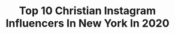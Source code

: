 ---
title: Top 10 Christian Instagram Influencers In New York In 2020
description: >-
  Find top christian Instagram influencers in New York in 2020. Most popular hashtags: #ad #viral #christian #explorepage.
platform: Instagram
hits: 59
text_top: Discover the most popular Instagram accounts on inBeat.
text_bottom: Our search engine holds 59 Instagram influencers like this in New York, United States for you to contact.
profiles:
  - username: "thejudge44"
    fullname: >-
      Aaron Judge
    bio: >-
      Christian. New York. @allriseofficial
    location: "United States"
    followers: 1208806
    engagement: 526
    commentsToLikes: 0.011765
    id: ck0tsyfl00g710i19xh9yb120
    verified: true
    hashtags: "#createdwithadidas, #therealheroes, #hulu, #ad"
  - username: "famousangel7"
    fullname: >-
      Fatmanbandit💫
    bio: >-
      Comedy 🥩 artist CEO of FMBG #fatmanbanditGang New single out now go buy it go stream it ❤️ gb garden boy shit /for bookings dm @tnasty._
    location: "United States"
    followers: 43022
    engagement: 905
    commentsToLikes: 0.016862
    id: ckaotohqwwsd80i7806ijjnl9
    verified: false
    hashtags: "#wtfvideos, #funnyshit, #comedy, #wshh"
  - username: "air.say"
    fullname: >-
      Ese
    bio: >-
      🇳🇬 🇺🇸 Port Harcourt breed 📍New York
    location: "United States"
    followers: 7696
    engagement: 878
    commentsToLikes: 0.066767
    id: ckap0a6q5pflh0i78wv0bvy4g
    verified: false
    hashtags: "#loveyou, #blackgirlmagic, #girl, #interracialcouple"
  - username: "christianbendek"
    fullname: >-
      CHRISTIAN BENDEK
    bio: >-
      The endless follies and tiny triumphs of a giant disaster.📍New York.
    location: "United States"
    followers: 147521
    engagement: 189
    commentsToLikes: 0.029894
    id: ck55jpf8jxi1x0i11afnpfbtz
    verified: true
    hashtags: "#stregismc, #iworkwithprimark, #stregislover, #liveexquisite"
  - username: "bnimmo24"
    fullname: >-
      Brandon Nimmo
    bio: >-
      Christian from Cheyenne, Wyoming and now a player in the New York Mets organization.
    location: "United States"
    followers: 61985
    engagement: 799
    commentsToLikes: 0.021097
    id: ck6txf275xgxu0j71w23yg932
    verified: true
    hashtags: "#nyc, #florida, #lgm, #nym"
  - username: "abnerhimely"
    fullname: >-
      Angel 👼🏼
    bio: >-
      #twitter | #facebook ™️ New York City #newyork 🖋Writer 🎵Singer | Musician #worship ✖️Email for Bookings ➰Te Podemos Sentir|Confia
    location: "United States"
    followers: 39408
    engagement: 582
    commentsToLikes: 0.023085
    id: ck5ciwpf5tiyj0i115bi3453n
    verified: false
    hashtags: "#coronavirus, #micasaestucasa, #covid19, #cuarentena"
  - username: "kyledavidmalone"
    fullname: >-
      KYLE MALONE
    bio: >-
      Hairstylist & Artist represented by Bryan Bantry Agency / Native New Yorker 🗽
    location: "United States"
    followers: 20557
    engagement: 185
    commentsToLikes: 0.056236
    id: ck5c00sv6s7se0i11oxtis5wl
    verified: false
    hashtags: "#photo, #hair, #lunabijl, #kylemalonehair"
  - username: "answers.luke"
    fullname: >-
      †𝐋𝐮𝐤𝐞 𝐉𝐞𝐬𝐬𝐮𝐩†
    bio: >-
      ✞Young Christian Preacher/Apologist✞ •Follower of Christ• @burningfaithofficial 💕𝗛𝗲𝗹𝗽 𝗦𝘂𝗽𝗽𝗼𝗿𝘁 𝗠𝘆 𝗠𝗶𝗻𝗶𝘀𝘁𝗿𝘆 𝗕𝘆 𝗖𝗹𝗶𝗰𝗸𝗶𝗻𝗴 𝗧𝗵𝗲 𝗟𝗶𝗻𝗸 𝗕𝗲𝗹𝗼𝘄!(email4promos‼️)
    location: "United States"
    followers: 40169
    engagement: 1722
    commentsToLikes: 0.041544
    id: ck8wgj9p2hghj0j78qi14imiz
    verified: false
    hashtags: "#jesuschrist, #jesussaves, #god, #jesuslovesyou"
  - username: "ryanalexandra.petit"
    fullname: >-
      Ryan Alexandra | Style
    bio: >-
      NYC📍| Christian | 90s Moodboard 🇻🇪🇭🇹 | 90s Style | Depop shop @_ryan_alexandra ✴↘️ CATCH ME ON @refinery29 ↙️✴
    location: "United States"
    followers: 5556
    engagement: 862
    commentsToLikes: 0.111363
    id: ck8synv9vle3e0j783dkjqiy6
    verified: false
    hashtags: "#blackownedjewelry, #blackisbeautiful, #90sstyleinspo, #90sstyleinfluencer"
  - username: "jennifercallahan"
    fullname: >-
      Jennifer Callahan • love lulu
    bio: >-
      ✧ based in Los Angeles » mindful creative + encouraging blogger ◦ christian, wellness, clean living ⋯ #lovelulu ⋒ get my How to Be Whole guide below!
    location: "United States"
    followers: 16250
    engagement: 276
    commentsToLikes: 0.103151
    id: ck8swmlblejgs0j7839ebf2s4
    verified: false
    hashtags: "#ad, #nymnaturals, #nymattarget, #newyorkers"
---
